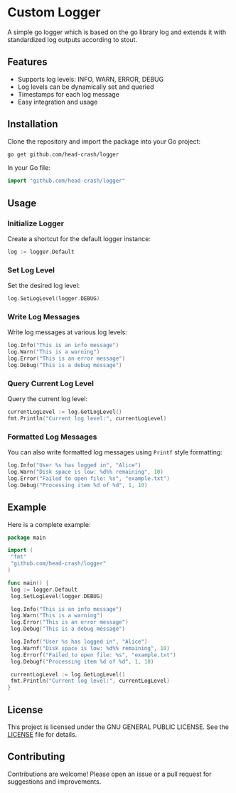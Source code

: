 # Custom Logger

A simple go logger which is based on the go library log and extends it with standardized log outputs according to stout.

## Features

- Supports log levels: INFO, WARN, ERROR, DEBUG
- Log levels can be dynamically set and queried
- Timestamps for each log message
- Easy integration and usage

## Installation

Clone the repository and import the package into your Go project:

```sh
go get github.com/head-crash/logger
```

In your Go file:

```go
import "github.com/head-crash/logger"
```

## Usage

### Initialize Logger

Create a shortcut for the default logger instance:

```go
log := logger.Default
```

### Set Log Level

Set the desired log level:

```go
log.SetLogLevel(logger.DEBUG)
```

### Write Log Messages

Write log messages at various log levels:

```go
log.Info("This is an info message")
log.Warn("This is a warning")
log.Error("This is an error message")
log.Debug("This is a debug message")
```

### Query Current Log Level

Query the current log level:

```go
currentLogLevel := log.GetLogLevel()
fmt.Println("Current log level:", currentLogLevel)
```

### Formatted Log Messages

You can also write formatted log messages using `Printf` style formatting:

```go
log.Info("User %s has logged in", "Alice")
log.Warn("Disk space is low: %d%% remaining", 10)
log.Error("Failed to open file: %s", "example.txt")
log.Debug("Processing item %d of %d", 1, 10)
```

## Example

Here is a complete example:

```go
package main

import (
 "fmt"
 "github.com/head-crash/logger"
)

func main() {
 log := logger.Default
 log.SetLogLevel(logger.DEBUG)

 log.Info("This is an info message")
 log.Warn("This is a warning")
 log.Error("This is an error message")
 log.Debug("This is a debug message")

 log.Infof("User %s has logged in", "Alice")
 log.Warnf("Disk space is low: %d%% remaining", 10)
 log.Errorf("Failed to open file: %s", "example.txt")
 log.Debugf("Processing item %d of %d", 1, 10)

 currentLogLevel := log.GetLogLevel()
 fmt.Println("Current log level:", currentLogLevel)
}
```

## License

This project is licensed under the GNU GENERAL PUBLIC LICENSE. See the [LICENSE](LICENSE) file for details.

## Contributing

Contributions are welcome! Please open an issue or a pull request for suggestions and improvements.
